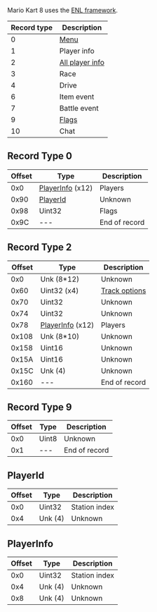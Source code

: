 Mario Kart 8 uses the [ENL framework](ENL-Protocol.md).

| Record type | Description |
| --- | --- |
| 0 | [Menu](#record-type-0) |
| 1 | Player info |
| 2 | [All player info](#record-type-2) |
| 3 | Race |
| 4 | Drive |
| 6 | Item event |
| 7 | Battle event |
| 9 | [Flags](#record-type-9) |
| 10 | Chat |

## Record Type 0
| Offset | Type | Description |
| --- | --- | --- |
| 0x0 | [PlayerInfo](#playerinfo) (x12) | Players |
| 0x90 | [PlayerId](#playerid) | Unknown |
| 0x98 | Uint32 | Flags |
| 0x9C | --- | End of record |

## Record Type 2
| Offset | Type | Description |
| --- | --- | --- |
| 0x0 | Unk (8*12) | Unknown |
| 0x60 | Uint32 (x4) | [Track options](Mario-Kart-8-Track-IDs.md) |
| 0x70 | Uint32 | Unknown |
| 0x74 | Uint32 | Unknown |
| 0x78 | [PlayerInfo](#playerinfo) (x12) | Players |
| 0x108 | Unk (8*10) | Unknown |
| 0x158 | Uint16 | Unknown |
| 0x15A | Uint16 | Unknown |
| 0x15C | Unk (4) | Unknown |
| 0x160 | --- | End of record |

## Record Type 9
| Offset | Type | Description |
| --- | --- | --- |
| 0x0 | Uint8 | Unknown |
| 0x1 | --- | End of record |

## PlayerId
| Offset | Type | Description |
| --- | --- | --- |
| 0x0 | Uint32 | Station index |
| 0x4 | Unk (4) | Unknown |

## PlayerInfo
| Offset | Type | Description |
| --- | --- | --- |
| 0x0 | Uint32 | Station index |
| 0x4 | Unk (4) | Unknown |
| 0x8 | Unk (4) | Unknown |